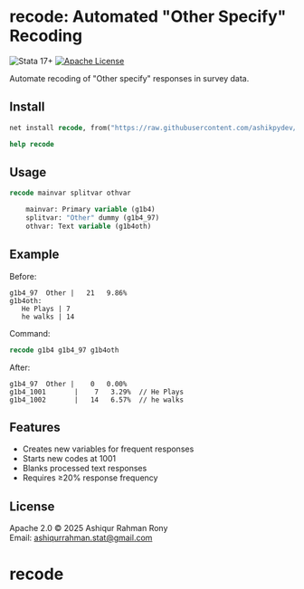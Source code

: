 

# recode: Automated "Other Specify" Recoding

![Stata 17+](https://img.shields.io/badge/Stata-≥17.0-blue)
[![Apache License](https://img.shields.io/badge/License-Apache%202.0-green)](LICENSE)

Automate recoding of "Other specify" responses in survey data.

## Install
```stata
net install recode, from("https://raw.githubusercontent.com/ashikpydev/recode/main/") replace

help recode
```

## Usage
```stata
recode mainvar splitvar othvar

    mainvar: Primary variable (g1b4)
    splitvar: "Other" dummy (g1b4_97)
    othvar: Text variable (g1b4oth)
```

## Example

Before:

```
g1b4_97  Other |   21   9.86%
g1b4oth:
   He Plays | 7
   he walks | 14
```

Command:
```stata
recode g1b4 g1b4_97 g1b4oth
```

After:

```
g1b4_97  Other |    0   0.00%
g1b4_1001       |    7   3.29%  // He Plays
g1b4_1002       |   14   6.57%  // he walks
```

## Features

- Creates new variables for frequent responses
- Starts new codes at 1001
- Blanks processed text responses
- Requires ≥20% response frequency

## License

Apache 2.0 © 2025 Ashiqur Rahman Rony  
Email: ashiqurrahman.stat@gmail.com

# recode
